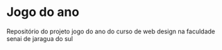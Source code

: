 # Jogo do ano

Repositório do projeto jogo do ano do curso de web design na faculdade senai de jaragua do sul
